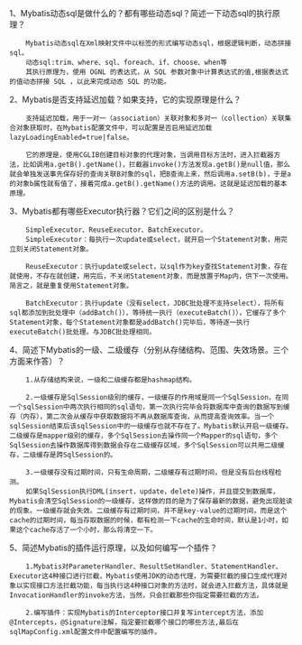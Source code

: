 1、Mybatis动态sql是做什么的？都有哪些动态sql？简述一下动态sql的执行原理？
    

        Mybatis动态sql在Xml映射文件中以标签的形式编写动态sql，根据逻辑判断，动态拼接sql。
        动态sql:trim、where、sql、foreach、if、choose、when等
        其执行原理为，使用 OGNL 的表达式，从 SQL 参数对象中计算表达式的值,根据表达式的值动态拼接 SQL ，以此来完成动态 SQL 的功能。

2、Mybatis是否支持延迟加载？如果支持，它的实现原理是什么？

        支持延迟加载，用于一对一（association）关联对象和多对一（collection）关联集合对象获取时，在Mybatis配置文件中，可以配置是否启用延迟加载lazyLoadingEnabled=true|false。
    
        它的原理是，使用CGLIB创建目标对象的代理对象，当调用目标方法时，进入拦截器方法，比如调用a.getB().getName()，拦截器invoke()方法发现a.getB()是null值，那么就会单独发送事先保存好的查询关联B对象的sql，把B查询上来，然后调用a.setB(b)，于是a的对象b属性就有值了，接着完成a.getB().getName()方法的调用。这就是延迟加载的基本原理。

3、Mybatis都有哪些Executor执行器？它们之间的区别是什么？


        SimpleExecutor、ReuseExecutor、BatchExecutor。
        SimpleExecutor：每执行一次update或select，就开启一个Statement对象，用完立刻关闭Statement对象。
    
        ReuseExecutor：执行update或select，以sql作为key查找Statement对象，存在就使用，不存在就创建，用完后，不关闭Statement对象，而是放置于Map内，供下一次使用。简言之，就是重复使用Statement对象。
    
        BatchExecutor：执行update（没有select，JDBC批处理不支持select），将所有sql都添加到批处理中（addBatch()），等待统一执行（executeBatch()），它缓存了多个Statement对象，每个Statement对象都是addBatch()完毕后，等待逐一执行executeBatch()批处理。与JDBC批处理相同。

4、简述下Mybatis的一级、二级缓存（分别从存储结构、范围、失效场景。三个方面来作答）？
        
        1.从存储结构来说，一级和二级缓存都是hashmap结构。
    
        2.一级缓存是SqlSession级别的缓存，一级缓存的作用域是同一个SqlSession，在同一个sqlSession中两次执行相同的sql语句，第一次执行完毕会将数据库中查询的数据写到缓存（内存），第二次会从缓存中获取数据将不再从数据库查询，从而提高查询效率。当一个sqlSession结束后该sqlSession中的一级缓存也就不存在了。Mybatis默认开启一级缓存。二级缓存是mapper级别的缓存，多个SqlSession去操作同一个Mapper的sql语句，多个SqlSession去操作数据库得到数据会存在二级缓存区域，多个SqlSession可以共用二级缓存，二级缓存是跨SqlSession的。
    
        3.一级缓存没有过期时间，只有生命周期，二级缓存有过期时间，但是没有后台线程检测。
        如果SqlSession执行DML(insert，update，delete)操作，并且提交到数据库，Mybatis会清空SqlSession的一级缓存，这样做的目的是为了保存最新的数据，避免出现脏读的现象。一级缓存就会失效。二级缓存有过期时间，并不是key-value的过期时间，而是这个cache的过期时间，每当存取数据的时候，都有检测一下cache的生命时间，默认是1小时，如果这个cache存活了一个小时，那么将清空一下。

5、简述Mybatis的插件运行原理，以及如何编写一个插件？

        1.Mybatis对ParameterHandler、ResultSetHandler、StatementHandler、Executor这4种接口进行拦截，Mybatis使用JDK的动态代理，为需要拦截的接口生成代理对象以实现接口方法拦截功能，每当执行这4种接口对象的方法时，就会进入拦截方法，具体就是InvocationHandler的invoke方法，当然，只会拦截那些你指定需要拦截的方法。
    
        2.编写插件：实现Mybatis的Interceptor接口并复写intercept方法，添加@Intercepts，@Signature注解，指定要拦截哪个接口的哪些方法,最后在sqlMapConfig.xml配置文件中配置编写的插件。
